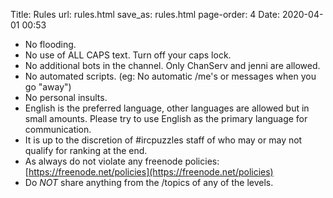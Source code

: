 Title: Rules
url: rules.html
save_as: rules.html
page-order: 4
Date: 2020-04-01 00:53

 * No flooding.
 * No use of ALL CAPS text. Turn off your caps lock.
 * No additional bots in the channel. Only ChanServ and jenni are allowed.
 * No automated scripts. (eg: No automatic /me's or messages when you go "away")
 * No personal insults.
 * English is the preferred language, other languages are allowed but in small amounts. Please try to use English as the primary language for communication.
 * It is up to the discretion of #ircpuzzles staff of who may or may not qualify for ranking at the end.
 * As always do not violate any freenode policies: [https://freenode.net/policies](https://freenode.net/policies)
 * Do _*NOT*_ share anything from the /topics of any of the levels.
